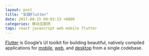 ```yaml
---
layout: post
title: "实践Flutter"
date: 2017-08-15 09:03:13 +0800
categories: 移动互联网
tags: react javascript web mobile flutter
---
```


[Flutter](https://flutter.dev/) is Google’s UI toolkit for building beautiful, natively compiled applications for [mobile](https://flutter.dev/docs), [web](https://flutter.dev/web), and [desktop](https://flutter.dev/desktop) from a single codebase.

